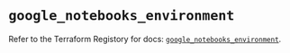 # `google_notebooks_environment`

Refer to the Terraform Registory for docs: [`google_notebooks_environment`](https://registry.terraform.io/providers/hashicorp/google-beta/5.26.0/docs/resources/google_notebooks_environment).
